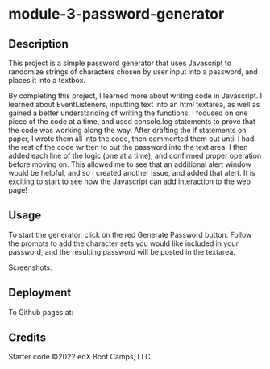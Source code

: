 # module-3-password-generator

## Description

This project is a simple password generator that uses Javascript to randomize strings of characters chosen by user input into a password, and places it into a textbox.

By completing this project, I learned more about writing code in Javascript.  I learned about EventListeners, inputting text into an html textarea, as well as gained a better understanding of writing the functions. I focused on one piece of the code at a time, and used console.log statements to prove that the code was working along the way.  After drafting the if statements on paper, I wrote them all into the code, then commented them out until I had the rest of the code written to put the password into the text area.  I then added each line of the logic (one at a time), and confirmed proper operation before moving on.  This allowed me to see that an additional alert window would be helpful, and so I created another issue, and added that alert. It is exciting to start to see how the Javascript can add interaction to the web page!

## Usage

To start the generator, click on the red Generate Password button.  Follow the prompts to add the character sets you would like included in your password, and the resulting password will be posted in the textarea.

Screenshots:




## Deployment

To Github pages at: 


## Credits

Starter code ©2022 edX Boot Camps, LLC.


